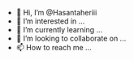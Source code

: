- 👋 Hi, I’m @Hasantaheriii
- 👀 I’m interested in ...
- 🌱 I’m currently learning ...
- 💞️ I’m looking to collaborate on ...
- 📫 How to reach me ...

<!---
Hasantaheriii/Hasantaheriii is a ✨ special ✨ repository because its `README.md` (this file) appears on your GitHub profile.
You can click the Preview link to take a look at your changes.
--->
